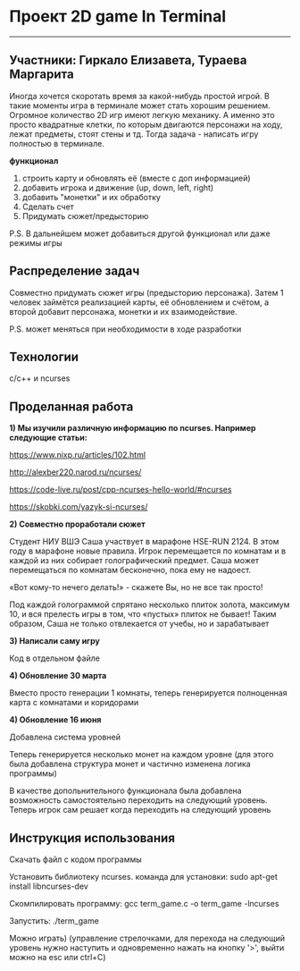 # Проект 2D game In Terminal

---
Участники: Гиркало Елизавета, Тураева Маргарита
---

Иногда хочется скоротать время за какой-нибудь простой игрой. В такие моменты игра в терминале может стать хорошим решением.
Огромное количество 2D игр имеют легкую механику. А именно это просто квадратные клетки, по которым двигаются персонажи на ходу, лежат предметы, стоят стены и тд. Тогда задача - написать игру полностью в терминале.

**функционал**
1. строить карту и обновлять её (вместе с доп информацией)
2. добавить игрока и движение (up, down, left, right)
3. добавить "монетки" и их обработку
4. Сделать счет
5. Придумать сюжет/предысторию
   
P.S. В дальнейшем может добавиться другой функционал или даже режимы игры

## Распределение задач
Совместно придумать сюжет игры (предысторию персонажа). Затем 1 человек займётся реализацией карты, её обновлением и счётом, а второй добавит персонажа, монетки и их взаимодействие. 

P.S. может меняться при необходимости в ходе разработки

## Технологии
с/с++ и ncurses

## Проделанная работа

**1) Мы изучили различную информацию по ncurses. Например следующие статьи:**

https://www.nixp.ru/articles/102.html

http://alexber220.narod.ru/ncurses/

https://code-live.ru/post/cpp-ncurses-hello-world/#ncurses

https://skobki.com/yazyk-si-ncurses/

**2) Совместно проработали сюжет**

   Студент НИУ ВШЭ Саша участвует в марафоне HSE-RUN 2124. В этом году в марафоне новые правила. Игрок перемещается по комнатам и в каждой из них собирает голографический предмет. Саша может перемещаться по комнатам бесконечно, пока ему не надоест.
   
«Вот кому-то нечего делать!» - скажете Вы, но не все так просто!

Под каждой голограммой спрятано несколько плиток золота, максимум 10, и вся прелесть игры в том, что «пустых» плиток не бывает!
Таким образом, Саша не только отвлекается от учебы, но и зарабатывает

**3) Написали саму игру**

   Код в отдельном файле

**4) Обновление 30 марта**

   Вместо просто генерации 1 комнаты, теперь генерируется полноценная карта с комнатами и коридорами

**4) Обновление 16 июня**

   Добавлена система уровней

   Теперь генерируется несколько монет на каждом уровне (для этого была добавлена структура монет и частично изменена логика программы)

   В качестве допольнительного функционала была добавлена возможность самостоятельно переходить на следующий уровень. Теперь игрок сам решает когда переходить на следующий уровень

## Инструкция использования


   Скачать файл с кодом программы
   
   Установить библиотеку ncurses. команда для установки: sudo apt-get install libncurses-dev
   
   Скомпилировать программу: gcc term_game.c -o term_game -lncurses
   
   Запустить: ./term_game
   
   Можно играть) (управление стрелочками, для перехода на следующий уровень нужно наступить и одновременно нажать на кнопку '>', выйти можно на esc или ctrl+C)
